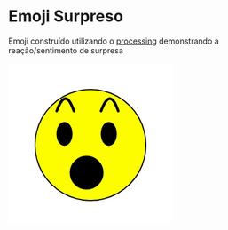# Emoji Surpreso
Emoji construído utilizando o [processing](https://openprocessing.org/sketch/create) demonstrando a reação/sentimento de surpresa

![image](/assets/img/ezgif-4-a6c6afcf3a4a.gif)
